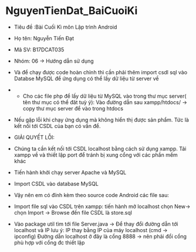 # NguyenTienDat_BaiCuoiKi
- Tiêu đề :Bài Cuối Kì môn Lập trình Android
- Họ tên: Nguyễn Tiến Đạt 
- Mã SV: B17DCAT035 
- Nhóm: 06
-> Hướng dẫn sử dụng
- Và để chạy được code hoàn chỉnh thì cần phải thêm import csdl sql vào Databse MySQL để ứng dụng có thể lấy dữ liệu từ server về
- + Cho các file php để lấy dữ liệu từ MySQL vào trong thư mục server( tên thư mục có thể đăt tuỳ ý): Vào đường dẫn sau xampp/htdocs/ -> copy thư mục server để vào trong htdocs 
- Nếu gặp lỗi khi chạy ứng dụng mà không hiển thị được sản phẩm. Tức là kết nối tới CSDL của bạn có vấn để.
-	GIẢI QUYẾT LỖI:
-	Chúng ta cần kết nối tới CSDL localhost bằng cách sử dụng xampp. Tải xampp về và thiết lập port để tránh bị xung cổng với các phần mềm khác
 
-	Tiến hành khởi chạy server Apache và MySQL
-	Import CSDL vào database MySQL
-	Vậy nên em có đính kèm theo source code Android các file sau: 
+  Import file sql vào CSDL trên xampp: tiến hành mở localhost chọn New-> chọn Import -> Browse đến file CSDL là store.sql 

 
+  Vào package util tìm tới file Server.java -> Để thay đổi đường dẫn tới localhost và IP lưu ý:
IP thay bằng IP của máy localhost (cmd -> ipconfig)
Đường dẫn localhost ở đây là cổng 8888 -> nên phải đổi cổng phù hợp với cổng đc thiết lập 
 
